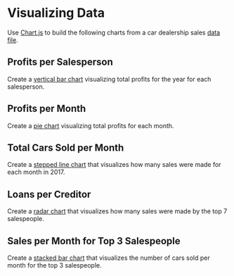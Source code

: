# Visualizing Data

Use [Chart.js](http://www.chartjs.org/) to build the following charts from a car dealership sales [data file](./sales.json).

## Profits per Salesperson

Create a [vertical bar chart](http://www.chartjs.org/samples/latest/charts/bar/vertical.html) visualizing total profits for the year for each salesperson.

## Profits per Month

Create a [pie chart](http://www.chartjs.org/samples/latest/charts/bar/stacked.html) visualizing total profits for each month.

## Total Cars Sold per Month

Create a [stepped line chart](http://www.chartjs.org/samples/latest/charts/line/stepped.html) that visualizes how many sales were made for each month in 2017.

## Loans per Creditor

Create a [radar chart](http://www.chartjs.org/samples/latest/charts/radar.html) that visualizes how many sales were made by the top 7 salespeople.

## Sales per Month for Top 3 Salespeople

Create a [stacked bar chart](http://www.chartjs.org/samples/latest/charts/bar/stacked.html) that visualizes the number of cars sold per month for the top 3 salespeople.


